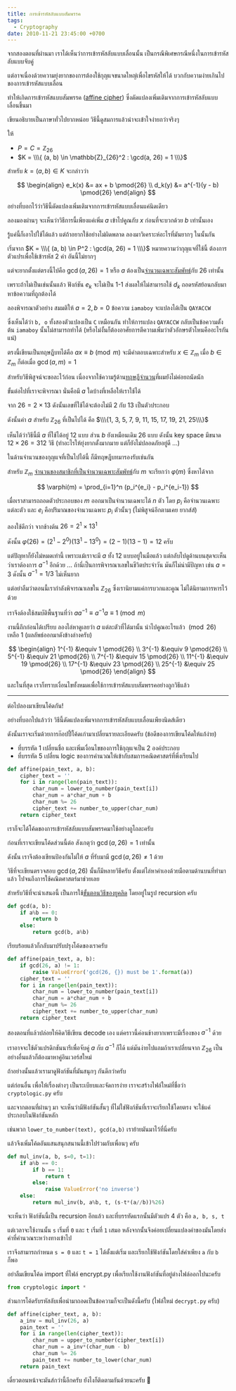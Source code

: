 ```yaml
---
title: การเข้ารหัสลับแบบสัมพรรค
tags:
  - Cryptography
date: 2010-11-21 23:45:00 +0700
---
```


จากสองตอนที่ผ่านมา เราได้เห็นว่าการเข้ารหัสลับแบบเลื่อนนั้น เป็นกรณีพิเศษกรณีหนึ่งในการเข้ารหัสลับแบบจับคู่

แต่อาจเนื่องด้วยความยุ่งยากของการต้องใช้กุญแจขนาดใหญ่เพื่อไขรหัสให้ได้ บวกกับความง่ายเกินไปของการเข้ารหัสแบบเลื่อน

ทำให้เกิดการเข้ารหัสแบบสัมพรรค ([affine cipher][]) ซึ่งดัดแปลงเพิ่มเติมจากการเข้ารหัสลับแบบเลื่อนขึ้นมา

เขียนอธิบายเป็นภาษาทั่วไปยากหน่อย วิธีนี้ดูสมการแล้วน่าจะเข้าใจง่ายกว่าจริงๆ

ให้

- $P = C = \mathbb{Z}_{26}$
- $K = \\\{ (a, b) \in \mathbb{Z}_{26}^2 : \gcd(a, 26) = 1 \\\}$

สำหรับ $k = (a, b) \in K$ จะกล่าวว่า

$$ \begin{align}
e_k(x) &= ax + b         \pmod{26} \\
d_k(y) &= a^{-1}(y - b)  \pmod{26}
\end{align} $$

อย่างที่บอกไว้ว่าวิธีนี้ดัดแปลงเพิ่มเติมจากการเข้ารหัสแบบเลื่อนแค่นิดเดียว

ลองมองผ่านๆ จะเห็นว่าวิธีการนี้เพียงแค่เพิ่ม $a$ เข้าไปคูณกับ $x$ ก่อนที่จะบวกด้วย $b$ เท่านั้นเอง

รู้แค่นี้ก็เอาไปใช้ได้แล้ว แต่ถ้าอยากใช้อย่างไม่ผิดพลาด ลองมาวิเคราะห์อะไรที่มันยากๆ ในนั้นกัน

เริ่มจาก $K = \\\{ (a, b) \in P^2 : \gcd(a, 26) = 1 \\\}$ หมายความว่ากุญแจที่ใช้นี้ ต้องการตัวแปรเพื่อใช้เข้ารหัส 2 ค่า อันนี้ไม่ยากๆ

แต่จะยากตั้งแต่ตรงนี้ไปคือ $\gcd(a, 26) = 1$ หรือ $a$ ต้องเป็น[จำนวนเฉพาะสัมพัทธ์][coprime]กับ 26 เท่านั้น

เพราะถ้าไม่เป็นเช่นนั้นแล้ว ฟังก์ชัน $e_k$ จะไม่เป็น 1-1 ส่งผลให้ไม่สามารถใช้ $d_k$ ถอดรหัสย้อนกลับมาหาข้อความที่ถูกต้องได้

ลองพิจารณาตัวอย่าง สมมติให้ $a = 2, b = 0$ ข้อความ `iamaboy` จะแปลงได้เป็น `QAYACCW`

ซึ่งเห็นได้ว่า `b, o` ทั้งสองตัวแปลงเป็น `C` เหมือนกัน ทำให้การแปลง `QAYACCW` กลับเป็นข้อความตั้งต้น `iamaboy` นั้นไม่สามารถทำได้ (หรือไม่งั้นก็ต้องอาศัยการตีความเพิ่มว่าตัวอักษรตัวไหนคืออะไรกันแน่)

ตรงนี้เขียนเป็นทฤษฎีบทได้คือ $ax \equiv b \pmod{m}$ จะมีคำตอบเฉพาะสำหรับ $x \in \mathbb{Z}_m$ เมื่อ $b \in \mathbb{Z}_m$ ก็ต่อเมื่อ $\gcd(a, m) = 1$

สำหรับวิธีพิสูจน์จะขอละไว้ก่อน เนื่องจากใช้ความรู้ด้าน[ทฤษฎีจำนวน][number theory]ที่ผมยังไม่ค่อยถนัดนัก

ขั้นต่อไปที่เราจะพิจารณา นั่นคือมี $a$ ใดบ้างที่เหลือให้เราใช้ได้

จาก $26 = 2 \times 13$ ดังนั้นเลขที่ใช้ได้จะต้องไม่มี $2$ กับ $13$ เป็นตัวประกอบ

ดังนั้นค่า $a$ สำหรับ $\mathbb{Z}_{26}$ ที่เป็นไปได้ คือ $\\\{1, 3, 5, 7, 9, 11, 15, 17, 19, 21, 25\\\}$

เห็นได้ว่าวิธีนี้มี $a$ ที่ใช้ได้อยู่ 12 แบบ ส่วน $b$ ยังเหมือนเดิม 26 แบบ ดังนั้น key space มีขนาด $12 \times 26 = 312$ วิธี (ทำอะไรให้ยุ่งยากตั้งมากมาย แต่ก็ยังไม่ปลอดภัยอยู่ดี ...)

ในด้านจำนวนของกุญแจที่เป็นไปได้นี้ ก็มีทฤษฎีบทมารองรับเช่นกัน

สำหรับ $\mathbb{Z}_m$ [จำนวนของสมาชิกที่เป็นจำนวนเฉพาะสัมพัทธ์][Euler's totient]กับ $m$ จะเรียกว่า $\varphi(m)$ ซึ่งหาได้จาก

$$
\varphi(m) = \prod_{i=1}^n (p_i^{e_i} - p_i^{e_i-1})
$$

เมื่อเราสามารถถอดตัวประกอบของ $m$ ออกมาเป็นจำนวนเฉพาะได้ $n$ ตัว โดย $p_i$ คือจำนวนเฉพาะแต่ละตัว และ $e_i$ คือปริมาณของจำนวนเฉพาะ $p_i$ ตัวนั้นๆ (ไม่พิสูจน์อีกตามเคย ยากส์ส์)

ลองใช้ดีกว่า จากข้างต้น $26 = 2^1 \times 13^1$

ดังนั้น $\varphi(26) = (2^1 - 2^0)(13^1 - 13^0) = (2-1)(13-1) = 12$ ครับ

แต่ปัญหาก็ยังไม่หมดเท่านี้ เพราะแม้เราจะมี $a$ ทั้ง 12 แบบอยู่ในมือแล้ว แต่กลับไปดูด้านบนสุดจะเห็นว่าเราต้องการ $a^{-1}$ อีกด้วย ... ถ้านี่เป็นการพิจารณาเลขในชีวิตประจำวัน มันก็ไม่น่ามีปัญหา เช่น $a = 3$ ดังนั้น $a^{-1} = 1/3$ ไม่เห็นยาก

แต่อย่าลืมว่าตอนนี้เรากำลังพิจารณาเลขใน $\mathbb{Z}_{26}$ ซึ่งเรานิยามแค่การบวกและคูณ ไม่ได้นิยามการหารไว้ด้วย

เราจึงต้องใช้สมบัติพื้นฐานที่ว่า $aa^{-1} \equiv a^{-1}a \equiv 1 \pmod{m}$

งานนี้ถึกก่อนได้เปรียบ ลองไล่หาดูเลยว่า $a$ แต่ละตัวที่ได้มานั้น นำไปคูณอะไรแล้ว $\pmod{26}$ เหลือ $1$ (ผลลัพธ์ออกมาดังข้างล่างครับ)

$$ \begin{align}
 1^{-1} &\equiv  1  \pmod{26} \\
 3^{-1} &\equiv  9  \pmod{26} \\
 5^{-1} &\equiv 21  \pmod{26} \\
 7^{-1} &\equiv 15  \pmod{26} \\
11^{-1} &\equiv 19  \pmod{26} \\
17^{-1} &\equiv 23  \pmod{26} \\
25^{-1} &\equiv 25  \pmod{26}
\end{align} $$

และในที่สุด เราก็ทราบเงื่อนไขทั้งหมดเพื่อใช้การเข้ารหัสแบบสัมพรรคอย่างถูกวิธีแล้ว

---

ต่อไปลองมาเขียนโค้ดกัน!

อย่างที่บอกไปแล้วว่า วิธีนี้ดัดแปลงเพิ่มจากการเข้ารหัสลับแบบเลื่อนเพียงนิดส์เดียว

ดังนั้นเราจะเริ่มด้วยการก๊อปปี้โค้ดเก่ามาเปลี่ยนรายละเอียดครับ (ข้อดีของการเขียนโค้ดให้แก้ง่าย)

- ที่บรรทัด 1 เปลี่ยนชื่อ และเพิ่มเงื่อนไขของการใช้กุญแจเป็น 2 องค์ประกอบ
- ที่บรรทัด 5 เปลี่ยน logic ของการคำนวณให้เข้ากับสมการคณิตศาสตร์ที่พึ่งเรียนไป

``` python
def affine(pain_text, a, b):
    cipher_text = ''
    for i in range(len(pain_text)):
        char_num = lower_to_number(pain_text[i])
        char_num = a*char_num + b
        char_num %= 26
        cipher_text += number_to_upper(char_num)
    return cipher_text
```

เราก็จะได้โค้ดของการเข้ารหัสลับแบบสัมพรรคมาใช้อย่างถูไถละครับ

ก่อนที่เราจะเขียนโค้ดส่วนนี้ต่อ สังเกตุว่า $\gcd(a, 26) = 1$ เท่านั้น

ดังนั้น เราจึงต้องเขียนป้องกันไม่ให้ $a$ ที่รับมามี $\gcd(a, 26) \ne 1$ ด้วย

วิธีที่จะเขียนตรวจสอบ $\gcd(a, 26)$ นั้นก็มีหลายวิธีครับ ตั้งแต่ไล่หาค่าเองด้วยมือตามด้านบนที่ทำมาแล้ว ไปจนถึงการใช้คณิตศาสตร์มาช่วยเลย

สำหรับวิธีที่จะนำเสนอนี้ เป็นการใช้[ขั้นตอนวิธีของยูคลิด][Euclidean algorithm] โดยอยู่ในรูป recursion ครับ

``` python
def gcd(a, b):
    if a%b == 0:
        return b
    else:
        return gcd(b, a%b)
```

เรียบร้อยแล้วก็กลับมาปรับปรุงโค้ดของเราครับ 

``` python
def affine(pain_text, a, b):
    if gcd(26, a) != 1:
        raise ValueError('gcd(26, {}) must be 1'.format(a))
    cipher_text = ''
    for i in range(len(pain_text)):
        char_num = lower_to_number(pain_text[i])
        char_num = a*char_num + b
        char_num %= 26
        cipher_text += number_to_upper(char_num)
    return cipher_text
```

สองตอนที่แล้วปล่อยให้คิดวิธีเขียน decode เอง แต่คราวนี้ค่อนข้างยากเพราะมีเรื่องของ $a^{-1}$ ด้วย

เราอาจจะใช้ตัวแปรดิกชันนารีเพื่อจับคู่ $a$ กับ $a^{-1}$ ก็ได้ แต่มันง่ายไปแถมถ้าเราเปลี่ยนจาก $\mathbb{Z}_{26}$ เป็นอย่างอื่นแล้วก็ต้องมาหาคู่อินเวอร์สใหม่

ถ้าอย่างนั้นแล้วเรามาดูฟังก์ชันที่มันสนุกๆ กันดีกว่าครับ

แต่ก่อนอื่น เพื่อให้เรื่องต่างๆ เป็นระเบียบและจัดการง่าย เราจะสร้างไฟล์ใหม่ที่ชื่อว่า `cryptologic.py` ครับ

และจากตอนที่ผ่านๆ มา จะเห็นว่ามีฟังก์ชันสั้นๆ ที่ไม่ใช่ฟังก์ชันที่เราจะเรียกใช้โดยตรง จะใช้แค่ประกอบในฟังก์ชันหลัก

เช่นพวก `lower_to_number(text), gcd(a,b)` เราย้ายมันมาไว้ที่นี่ครับ

แล้วจึงเพิ่มโค้ดอันแสนสนุกสนานนี้เข้าไปร่วมกับเพื่อนๆ ครับ

``` python
def mul_inv(a, b, s=0, t=1):
    if a%b == 0:
        if b == 1:
            return t
        else:
            raise ValueError('no inverse')
    else:
        return mul_inv(b, a%b, t, (s-t*(a//b))%26)
```

จะเห็นว่า ฟังก์ชันนี้เป็น recursion อีกแล้ว และที่บรรทัดแรกนั้นมีตัวแปร 4 ตัว คือ `a, b, s, t`

แต่เวลาจะใช้งานนั้น `s` เริ่มที่ `0` และ `t` เริ่มที่ `1` เสมอ หลังจากนั้นจึงค่อยเปลี่ยนแปลงค่าของมันโดยส่งค่าที่คำนวณระหว่างทางเข้าไป

เราจึงสามารถกำหนด `s = 0` และ `t = 1` ได้ตั้งแต่เริ่ม และเรียกใช้ฟังก์ชันโดยใส่ค่าเพียง `a` กับ `b` ก็พอ

อย่าลืมเขียนโค้ด import ที่ไฟล์ encrypt.py เพื่อเรียกใช้งานฟังก์ชันที่อยู่ต่างไฟล์ออกไปนะครับ

``` python
from cryptologic import *
```

ส่วนการโค้ดรับรหัสลับเพื่อนำมาถอดเป็นข้อความก็จะเป็นดังนี้ครับ (ไฟล์ใหม่ `decrypt.py` ครับ)

``` python
def affine(cipher_text, a, b):
    a_inv = mul_inv(26, a)
    pain_text = ''
    for i in range(len(cipher_text)):
        char_num = upper_to_number(cipher_text[i])
        char_num = a_inv*(char_num - b)
        char_num %= 26
        pain_text += number_to_lower(char_num)
    return pain_text
```

เดี๋ยวตอนหน้าจะมันส์กว่านี้อีกครับ ยังไงก็ติดตามกันด้วยนะครับ 💪


[affine cipher]: //en.wikipedia.org/wiki/Affine_cipher
[coprime]: //en.wikipedia.org/wiki/Coprime_integers
[number theory]: //en.wikipedia.org/wiki/Number_theory
[Euler's totient]: //en.wikipedia.org/wiki/Euler%27s_totient_function
[Euclidean algorithm]: //en.wikipedia.org/wiki/Euclidean_algorithm
